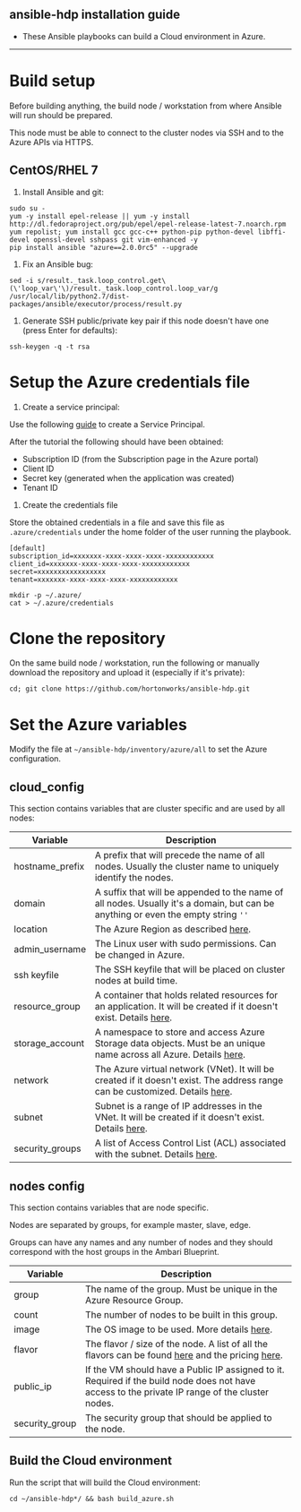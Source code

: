 ansible-hdp installation guide
------------------------------

* These Ansible playbooks can build a Cloud environment in Azure.

---


# Build setup

Before building anything, the build node / workstation from where Ansible will run should be prepared.

This node must be able to connect to the cluster nodes via SSH and to the Azure APIs via HTTPS.


## CentOS/RHEL 7

1. Install Ansible and git:

  ```
  sudo su -
  yum -y install epel-release || yum -y install http://dl.fedoraproject.org/pub/epel/epel-release-latest-7.noarch.rpm
  yum repolist; yum install gcc gcc-c++ python-pip python-devel libffi-devel openssl-devel sshpass git vim-enhanced -y
  pip install ansible "azure==2.0.0rc5" --upgrade
  ```

1. Fix an Ansible bug:

  ```
  sed -i s/result._task.loop_control.get\(\'loop_var\'\)/result._task.loop_control.loop_var/g /usr/local/lib/python2.7/dist-packages/ansible/executor/process/result.py
  ```

1. Generate SSH public/private key pair if this node doesn't have one (press Enter for defaults):

  ```
  ssh-keygen -q -t rsa
  ```

# Setup the Azure credentials file

1. Create a service principal:

Use the following [guide](https://azure.microsoft.com/en-us/documentation/articles/resource-group-create-service-principal-portal) to create a Service Principal.

After the tutorial the following should have been obtained:

- Subscription ID (from the Subscription page in the Azure portal)
- Client ID
- Secret key (generated when the application was created)
- Tenant ID


1. Create the credentials file

Store the obtained credentials in a file and save this file as `.azure/credentials` under the home folder of the user running the playbook.

```
[default]
subscription_id=xxxxxxx-xxxx-xxxx-xxxx-xxxxxxxxxxxx
client_id=xxxxxxx-xxxx-xxxx-xxxx-xxxxxxxxxxxx
secret=xxxxxxxxxxxxxxxxx
tenant=xxxxxxx-xxxx-xxxx-xxxx-xxxxxxxxxxxx
```


```
mkdir -p ~/.azure/
cat > ~/.azure/credentials
```


# Clone the repository

On the same build node / workstation, run the following or manually download the repository and upload it (especially if it's private):

```
cd; git clone https://github.com/hortonworks/ansible-hdp.git
```


# Set the Azure variables

Modify the file at `~/ansible-hdp/inventory/azure/all` to set the Azure configuration.


## cloud_config
This section contains variables that are cluster specific and are used by all nodes:

| Variable        | Description                                                                                                |
| --------------- | ---------------------------------------------------------------------------------------------------------- |
| hostname_prefix | A prefix that will precede the name of all nodes. Usually the cluster name to uniquely identify the nodes. |
| domain          | A suffix that will be appended to the name of all nodes. Usually it's a domain, but can be anything or even the empty string `''` |
| location        | The Azure Region as described [here](https://azure.microsoft.com/en-gb/regions/).                          |
| admin_username  | The Linux user with sudo permissions. Can be changed in Azure.                                             |
| ssh keyfile     | The SSH keyfile that will be placed on cluster nodes at build time.                                        |
| resource_group  | A container that holds related resources for an application. It will be created if it doesn't exist. Details [here](https://azure.microsoft.com/en-gb/documentation/articles/resource-group-overview/). |
| storage_account | A namespace to store and access Azure Storage data objects. Must be an unique name across all Azure. Details [here](https://azure.microsoft.com/en-gb/documentation/articles/storage-create-storage-account/). |
| network         | The Azure virtual network (VNet). It will be created if it doesn't exist. The address range can be customized. Details [here](https://azure.microsoft.com/en-gb/documentation/articles/virtual-networks-overview/). |
| subnet          | Subnet is a range of IP addresses in the VNet. It will be created if it doesn't exist. Details [here](https://azure.microsoft.com/en-gb/documentation/articles/virtual-networks-overview/#subnets). |
| security_groups | A list of Access Control List (ACL) associated with the subnet. Details [here](https://azure.microsoft.com/en-gb/documentation/articles/virtual-networks-nsg/). |


## nodes config

This section contains variables that are node specific.

Nodes are separated by groups, for example master, slave, edge.

Groups can have any names and any number of nodes and they should correspond with the host groups in the Ambari Blueprint.


| Variable            | Description                                                               |
| ------------------- | ------------------------------------------------------------------------- |
| group               | The name of the group. Must be unique in the Azure Resource Group.        |
| count               | The number of nodes to be built in this group. |
| image               | The OS image to be used. More details [here](https://azure.microsoft.com/en-gb/documentation/articles/virtual-machines-linux-cli-ps-findimage/). |
| flavor              | The flavor / size of the node. A list of all the flavors can be found [here](https://azure.microsoft.com/en-gb/documentation/articles/virtual-machines-linux-sizes/) and the pricing [here](https://azure.microsoft.com/en-gb/pricing/details/virtual-machines/linux/#Windows). |
| public_ip           | If the VM should have a Public IP assigned to it. Required if the build node does not have access to the private IP range of the cluster nodes. |
| security_group      | The security group that should be applied to the node.                                                             |


## Build the Cloud environment

Run the script that will build the Cloud environment:

```
cd ~/ansible-hdp*/ && bash build_azure.sh
```

